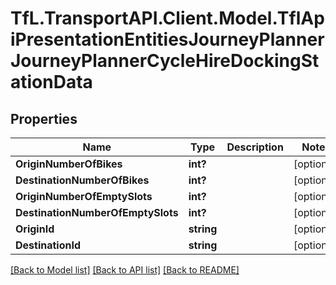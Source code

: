 # TfL.TransportAPI.Client.Model.TflApiPresentationEntitiesJourneyPlannerJourneyPlannerCycleHireDockingStationData
## Properties

Name | Type | Description | Notes
------------ | ------------- | ------------- | -------------
**OriginNumberOfBikes** | **int?** |  | [optional] 
**DestinationNumberOfBikes** | **int?** |  | [optional] 
**OriginNumberOfEmptySlots** | **int?** |  | [optional] 
**DestinationNumberOfEmptySlots** | **int?** |  | [optional] 
**OriginId** | **string** |  | [optional] 
**DestinationId** | **string** |  | [optional] 

[[Back to Model list]](../../TfL.TransportAPI.Client/docs/README.md#documentation-for-models) [[Back to API list]](../../TfL.TransportAPI.Client/docs/README.md#documentation-for-api-endpoints) [[Back to README]](../../TfL.TransportAPI.Client/docs/README.md)

